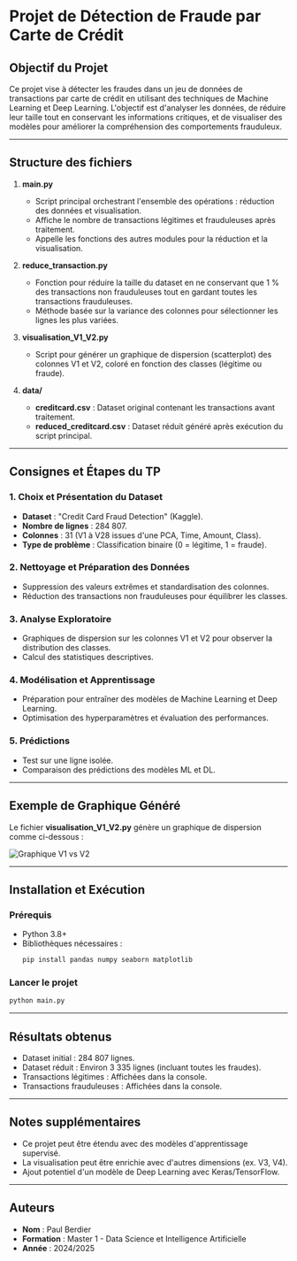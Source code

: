 # Projet de Détection de Fraude par Carte de Crédit

## Objectif du Projet
Ce projet vise à détecter les fraudes dans un jeu de données de transactions par carte de crédit en utilisant des techniques de Machine Learning et Deep Learning. L'objectif est d'analyser les données, de réduire leur taille tout en conservant les informations critiques, et de visualiser des modèles pour améliorer la compréhension des comportements frauduleux.

---

## Structure des fichiers

1. **main.py**
   - Script principal orchestrant l'ensemble des opérations : réduction des données et visualisation.
   - Affiche le nombre de transactions légitimes et frauduleuses après traitement.
   - Appelle les fonctions des autres modules pour la réduction et la visualisation.

2. **reduce_transaction.py**
   - Fonction pour réduire la taille du dataset en ne conservant que 1 % des transactions non frauduleuses tout en gardant toutes les transactions frauduleuses.
   - Méthode basée sur la variance des colonnes pour sélectionner les lignes les plus variées.

3. **visualisation_V1_V2.py**
   - Script pour générer un graphique de dispersion (scatterplot) des colonnes V1 et V2, coloré en fonction des classes (légitime ou fraude).

4. **data/**
   - **creditcard.csv** : Dataset original contenant les transactions avant traitement.
   - **reduced_creditcard.csv** : Dataset réduit généré après exécution du script principal.

---

## Consignes et Étapes du TP

### 1. Choix et Présentation du Dataset
- **Dataset** : "Credit Card Fraud Detection" (Kaggle).
- **Nombre de lignes** : 284 807.
- **Colonnes** : 31 (V1 à V28 issues d'une PCA, Time, Amount, Class).
- **Type de problème** : Classification binaire (0 = légitime, 1 = fraude).

### 2. Nettoyage et Préparation des Données
- Suppression des valeurs extrêmes et standardisation des colonnes.
- Réduction des transactions non frauduleuses pour équilibrer les classes.

### 3. Analyse Exploratoire
- Graphiques de dispersion sur les colonnes V1 et V2 pour observer la distribution des classes.
- Calcul des statistiques descriptives.

### 4. Modélisation et Apprentissage
- Préparation pour entraîner des modèles de Machine Learning et Deep Learning.
- Optimisation des hyperparamètres et évaluation des performances.

### 5. Prédictions
- Test sur une ligne isolée.
- Comparaison des prédictions des modèles ML et DL.

---

## Exemple de Graphique Généré

Le fichier **visualisation_V1_V2.py** génère un graphique de dispersion comme ci-dessous :

![Graphique V1 vs V2](docs/images/scatter_v1_v2.png)

---

## Installation et Exécution

### Prérequis
- Python 3.8+
- Bibliothèques nécessaires :
  ```bash
  pip install pandas numpy seaborn matplotlib
  ```

### Lancer le projet
```bash
python main.py
```

---

## Résultats obtenus
- Dataset initial : 284 807 lignes.
- Dataset réduit : Environ 3 335 lignes (incluant toutes les fraudes).
- Transactions légitimes : Affichées dans la console.
- Transactions frauduleuses : Affichées dans la console.

---

## Notes supplémentaires
- Ce projet peut être étendu avec des modèles d'apprentissage supervisé.
- La visualisation peut être enrichie avec d'autres dimensions (ex. V3, V4).
- Ajout potentiel d'un modèle de Deep Learning avec Keras/TensorFlow.

---

## Auteurs
- **Nom** : Paul Berdier
- **Formation** : Master 1 - Data Science et Intelligence Artificielle
- **Année** : 2024/2025

